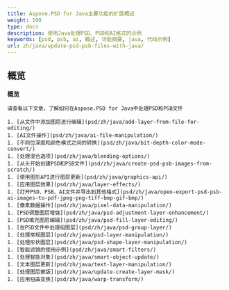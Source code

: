 ```yaml
---
title: Aspose.PSD for Java主要功能的扩展概述
weight: 100
type: docs
description: 使用Java处理PSD、PSD和AI格式的示例
keywords: [psd, psb, ai, 概述, 功能摘要, java, 代码示例]
url: zh/java/update-psd-psb-files-with-java/
---
```


## **概览**

**概览**
	
	请查看以下文章，了解如何在Aspose.PSD for Java中处理PSD和PSB文件
	
	1. [从文件中添加图层进行编辑](psd/zh/java/add-layer-from-file-for-editing/) 
	1. [AI文件操作](psd/zh/java/ai-file-manipulation/) 
	1. [不同位深度和颜色模式之间的转换](psd/zh/java/bit-depth-color-mode-convert/) 
	1. [处理混合选项](psd/zh/java/blending-options/) 
	1. [从头开始创建PSD和PSB文件](psd/zh/java/create-psd-psb-images-from-scratch/) 
	1. [使用图形API进行图层更新](psd/zh/java/graphics-api/) 
	1. [应用图层效果](psd/zh/java/layer-effects/) 
	1. [打开PSD、PSB、AI文件并导出到其他格式](psd/zh/java/open-export-psd-psb-ai-images-to-pdf-jpeg-png-tiff-bmp-gif-bmp/) 
	1. [像素数据操作](psd/zh/java/pixel-data-manipulation/) 
	1. [PSD调整图层增强](psd/zh/java/psd-adjustment-layer-enhancement/) 
	1. [PSD填充图层编辑](psd/zh/java/psd-fill-layer-editing/) 
	1. [在PSD文件中处理组图层](psd/zh/java/psd-group-layer/) 
	1. [处理常规图层](psd/zh/java/psd-layer-manipulation/) 
	1. [处理形状图层](psd/zh/java/psd-shape-layer-manipulation/) 
	1. [智能滤镜的使用示例](psd/zh/java/smart-filters/) 
	1. [处理智能对象](psd/zh/java/smart-object-update/) 
	1. [文本图层更新](psd/zh/java/text-layer-manipulation/) 
	1. [处理图层蒙版](psd/zh/java/update-create-layer-mask/) 
	1. [应用扭曲变换](psd/zh/java/warp-transform/)
